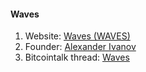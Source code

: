 #### Waves
1. Website: [Waves  (WAVES)](https://wavesplatform.com/)
2. Founder: [Alexander Ivanov](/people/AlexanderIvanov.md) 
3. Bitcointalk thread: [Waves](https://bitcointalk.org/index.php?topic=1387944.0)
